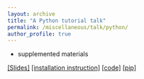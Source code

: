 ```yaml
---
layout: archive
title: "A Python tutorial talk"
permalink: /miscellaneous/talk/python/
author_profile: true
---
```


* supplemented materials

<a href="/files/python.pdf">[Slides]</a> <a href="/files/installation.pdf">[installation instruction]</a> <a href="/files/python_tutorial.zip">[code]</a> <a href="/files/pip-24.1.2.zip">[pip]</a>